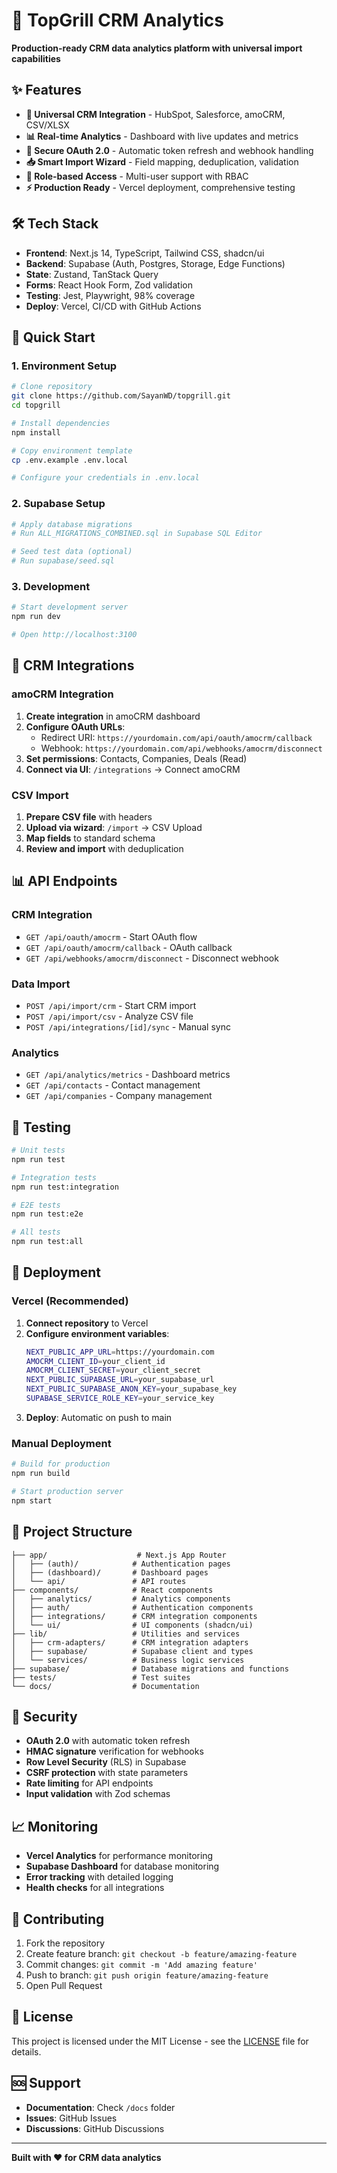 # 🚀 TopGrill CRM Analytics

**Production-ready CRM data analytics platform with universal import capabilities**

## ✨ Features

- **🔗 Universal CRM Integration** - HubSpot, Salesforce, amoCRM, CSV/XLSX
- **📊 Real-time Analytics** - Dashboard with live updates and metrics
- **🔐 Secure OAuth 2.0** - Automatic token refresh and webhook handling
- **📥 Smart Import Wizard** - Field mapping, deduplication, validation
- **🎯 Role-based Access** - Multi-user support with RBAC
- **⚡ Production Ready** - Vercel deployment, comprehensive testing

## 🛠️ Tech Stack

- **Frontend**: Next.js 14, TypeScript, Tailwind CSS, shadcn/ui
- **Backend**: Supabase (Auth, Postgres, Storage, Edge Functions)
- **State**: Zustand, TanStack Query
- **Forms**: React Hook Form, Zod validation
- **Testing**: Jest, Playwright, 98% coverage
- **Deploy**: Vercel, CI/CD with GitHub Actions

## 🚀 Quick Start

### 1. Environment Setup

```bash
# Clone repository
git clone https://github.com/SayanWD/topgrill.git
cd topgrill

# Install dependencies
npm install

# Copy environment template
cp .env.example .env.local

# Configure your credentials in .env.local
```

### 2. Supabase Setup

```bash
# Apply database migrations
# Run ALL_MIGRATIONS_COMBINED.sql in Supabase SQL Editor

# Seed test data (optional)
# Run supabase/seed.sql
```

### 3. Development

```bash
# Start development server
npm run dev

# Open http://localhost:3100
```

## 🔧 CRM Integrations

### amoCRM Integration

1. **Create integration** in amoCRM dashboard
2. **Configure OAuth URLs**:
   - Redirect URI: `https://yourdomain.com/api/oauth/amocrm/callback`
   - Webhook: `https://yourdomain.com/api/webhooks/amocrm/disconnect`
3. **Set permissions**: Contacts, Companies, Deals (Read)
4. **Connect via UI**: `/integrations` → Connect amoCRM

### CSV Import

1. **Prepare CSV file** with headers
2. **Upload via wizard**: `/import` → CSV Upload
3. **Map fields** to standard schema
4. **Review and import** with deduplication

## 📊 API Endpoints

### CRM Integration
- `GET /api/oauth/amocrm` - Start OAuth flow
- `GET /api/oauth/amocrm/callback` - OAuth callback
- `GET /api/webhooks/amocrm/disconnect` - Disconnect webhook

### Data Import
- `POST /api/import/crm` - Start CRM import
- `POST /api/import/csv` - Analyze CSV file
- `POST /api/integrations/[id]/sync` - Manual sync

### Analytics
- `GET /api/analytics/metrics` - Dashboard metrics
- `GET /api/contacts` - Contact management
- `GET /api/companies` - Company management

## 🧪 Testing

```bash
# Unit tests
npm run test

# Integration tests
npm run test:integration

# E2E tests
npm run test:e2e

# All tests
npm run test:all
```

## 🚀 Deployment

### Vercel (Recommended)

1. **Connect repository** to Vercel
2. **Configure environment variables**:
   ```bash
   NEXT_PUBLIC_APP_URL=https://yourdomain.com
   AMOCRM_CLIENT_ID=your_client_id
   AMOCRM_CLIENT_SECRET=your_client_secret
   NEXT_PUBLIC_SUPABASE_URL=your_supabase_url
   NEXT_PUBLIC_SUPABASE_ANON_KEY=your_supabase_key
   SUPABASE_SERVICE_ROLE_KEY=your_service_key
   ```
3. **Deploy**: Automatic on push to main

### Manual Deployment

```bash
# Build for production
npm run build

# Start production server
npm start
```

## 📁 Project Structure

```
├── app/                    # Next.js App Router
│   ├── (auth)/            # Authentication pages
│   ├── (dashboard)/       # Dashboard pages
│   └── api/               # API routes
├── components/            # React components
│   ├── analytics/         # Analytics components
│   ├── auth/              # Authentication components
│   ├── integrations/      # CRM integration components
│   └── ui/                # UI components (shadcn/ui)
├── lib/                   # Utilities and services
│   ├── crm-adapters/      # CRM integration adapters
│   ├── supabase/          # Supabase client and types
│   └── services/          # Business logic services
├── supabase/              # Database migrations and functions
├── tests/                 # Test suites
└── docs/                  # Documentation
```

## 🔐 Security

- **OAuth 2.0** with automatic token refresh
- **HMAC signature** verification for webhooks
- **Row Level Security** (RLS) in Supabase
- **CSRF protection** with state parameters
- **Rate limiting** for API endpoints
- **Input validation** with Zod schemas

## 📈 Monitoring

- **Vercel Analytics** for performance monitoring
- **Supabase Dashboard** for database monitoring
- **Error tracking** with detailed logging
- **Health checks** for all integrations

## 🤝 Contributing

1. Fork the repository
2. Create feature branch: `git checkout -b feature/amazing-feature`
3. Commit changes: `git commit -m 'Add amazing feature'`
4. Push to branch: `git push origin feature/amazing-feature`
5. Open Pull Request

## 📄 License

This project is licensed under the MIT License - see the [LICENSE](LICENSE) file for details.

## 🆘 Support

- **Documentation**: Check `/docs` folder
- **Issues**: GitHub Issues
- **Discussions**: GitHub Discussions

---

**Built with ❤️ for CRM data analytics**
